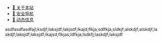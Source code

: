 - [🐠 关于本站](index)
- [🌸 安全导航](link)
- [🐌 动态信息](content)
















asdfasdfasdfajl;ksdjf;laksjdf;lakjsdf;lkajd;flkja;sdlfkja;sldkjf;alskdjf;alskdjf;laskdjf;laksjdf;laksjdf;lkajsd;flkjas;ldfkja;lsdkfj;laskdjf;laksjdf